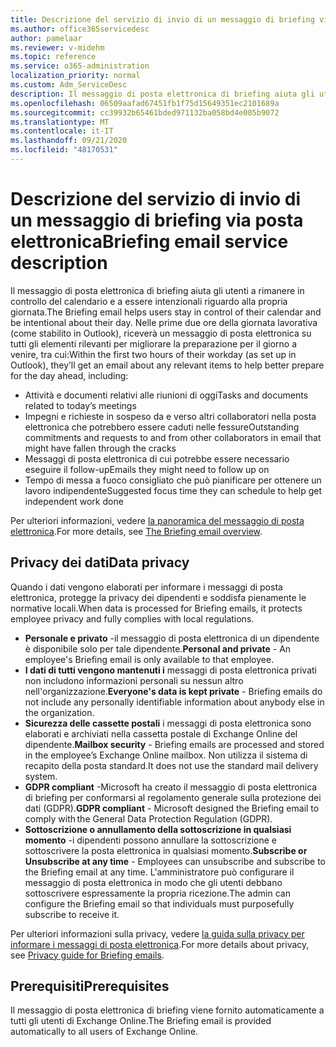 ```yaml
---
title: Descrizione del servizio di invio di un messaggio di briefing via posta elettronica
ms.author: office365servicedesc
author: pamelaar
ms.reviewer: v-midehm
ms.topic: reference
ms.service: o365-administration
localization_priority: normal
ms.custom: Adm_ServiceDesc
description: Il messaggio di posta elettronica di briefing aiuta gli utenti a sfruttare al meglio ogni giorno. Identifica le opportunità tra vari elementi e fornisce promemoria tempestive.
ms.openlocfilehash: 06509aafad67451fb1f75d15649351ec2101689a
ms.sourcegitcommit: cc39932b65461bded971132ba058bd4e005b9072
ms.translationtype: MT
ms.contentlocale: it-IT
ms.lasthandoff: 09/21/2020
ms.locfileid: "48170531"
---
```

# <a name="briefing-email-service-description"></a><span data-ttu-id="bdd0b-104">Descrizione del servizio di invio di un messaggio di briefing via posta elettronica</span><span class="sxs-lookup"><span data-stu-id="bdd0b-104">Briefing email service description</span></span>

<span data-ttu-id="bdd0b-105">Il messaggio di posta elettronica di briefing aiuta gli utenti a rimanere in controllo del calendario e a essere intenzionali riguardo alla propria giornata.</span><span class="sxs-lookup"><span data-stu-id="bdd0b-105">The Briefing email helps users stay in control of their calendar and be intentional about their day.</span></span> <span data-ttu-id="bdd0b-106">Nelle prime due ore della giornata lavorativa (come stabilito in Outlook), riceverà un messaggio di posta elettronica su tutti gli elementi rilevanti per migliorare la preparazione per il giorno a venire, tra cui:</span><span class="sxs-lookup"><span data-stu-id="bdd0b-106">Within the first two hours of their workday (as set up in Outlook), they’ll get an email about any relevant items to help better prepare for the day ahead, including:</span></span>

* <span data-ttu-id="bdd0b-107">Attività e documenti relativi alle riunioni di oggi</span><span class="sxs-lookup"><span data-stu-id="bdd0b-107">Tasks and documents related to today’s meetings</span></span>
* <span data-ttu-id="bdd0b-108">Impegni e richieste in sospeso da e verso altri collaboratori nella posta elettronica che potrebbero essere caduti nelle fessure</span><span class="sxs-lookup"><span data-stu-id="bdd0b-108">Outstanding commitments and requests to and from other collaborators in email that might have fallen through the cracks</span></span>
* <span data-ttu-id="bdd0b-109">Messaggi di posta elettronica di cui potrebbe essere necessario eseguire il follow-up</span><span class="sxs-lookup"><span data-stu-id="bdd0b-109">Emails they might need to follow up on</span></span>
* <span data-ttu-id="bdd0b-110">Tempo di messa a fuoco consigliato che può pianificare per ottenere un lavoro indipendente</span><span class="sxs-lookup"><span data-stu-id="bdd0b-110">Suggested focus time they can schedule to help get independent work done</span></span>

<span data-ttu-id="bdd0b-111">Per ulteriori informazioni, vedere [la panoramica del messaggio di posta elettronica](https://docs.microsoft.com/Briefing/be-overview).</span><span class="sxs-lookup"><span data-stu-id="bdd0b-111">For more details, see [The Briefing email overview](https://docs.microsoft.com/Briefing/be-overview).</span></span>

## <a name="data-privacy"></a><span data-ttu-id="bdd0b-112">Privacy dei dati</span><span class="sxs-lookup"><span data-stu-id="bdd0b-112">Data privacy</span></span>

<span data-ttu-id="bdd0b-113">Quando i dati vengono elaborati per informare i messaggi di posta elettronica, protegge la privacy dei dipendenti e soddisfa pienamente le normative locali.</span><span class="sxs-lookup"><span data-stu-id="bdd0b-113">When data is processed for Briefing emails, it protects employee privacy and fully complies with local regulations.</span></span>

* <span data-ttu-id="bdd0b-114">**Personale e privato** -il messaggio di posta elettronica di un dipendente è disponibile solo per tale dipendente.</span><span class="sxs-lookup"><span data-stu-id="bdd0b-114">**Personal and private** - An employee's Briefing email is only available to that employee.</span></span>
* <span data-ttu-id="bdd0b-115">**I dati di tutti vengono mantenuti i** messaggi di posta elettronica privati non includono informazioni personali su nessun altro nell'organizzazione.</span><span class="sxs-lookup"><span data-stu-id="bdd0b-115">**Everyone's data is kept private** - Briefing emails do not include any personally identifiable information about anybody else in the organization.</span></span>
* <span data-ttu-id="bdd0b-116">**Sicurezza delle cassette postali** i messaggi di posta elettronica sono elaborati e archiviati nella cassetta postale di Exchange Online del dipendente.</span><span class="sxs-lookup"><span data-stu-id="bdd0b-116">**Mailbox security** - Briefing emails are processed and stored in the employee’s Exchange Online mailbox.</span></span> <span data-ttu-id="bdd0b-117">Non utilizza il sistema di recapito della posta standard.</span><span class="sxs-lookup"><span data-stu-id="bdd0b-117">It does not use the standard mail delivery system.</span></span>
* <span data-ttu-id="bdd0b-118">**GDPR compliant** -Microsoft ha creato il messaggio di posta elettronica di briefing per conformarsi al regolamento generale sulla protezione dei dati (GDPR).</span><span class="sxs-lookup"><span data-stu-id="bdd0b-118">**GDPR compliant** - Microsoft designed the Briefing email to comply with the General Data Protection Regulation (GDPR).</span></span>
* <span data-ttu-id="bdd0b-119">**Sottoscrizione o annullamento della sottoscrizione in qualsiasi momento** -i dipendenti possono annullare la sottoscrizione e sottoscrivere la posta elettronica in qualsiasi momento.</span><span class="sxs-lookup"><span data-stu-id="bdd0b-119">**Subscribe or Unsubscribe at any time** - Employees can unsubscribe and subscribe to the Briefing email at any time.</span></span> <span data-ttu-id="bdd0b-120">L'amministratore può configurare il messaggio di posta elettronica in modo che gli utenti debbano sottoscrivere espressamente la propria ricezione.</span><span class="sxs-lookup"><span data-stu-id="bdd0b-120">The admin can configure the Briefing email so that individuals must purposefully subscribe to receive it.</span></span>

<span data-ttu-id="bdd0b-121">Per ulteriori informazioni sulla privacy, vedere [la guida sulla privacy per informare i messaggi di posta elettronica](https://docs.microsoft.com/Briefing/be-privacy).</span><span class="sxs-lookup"><span data-stu-id="bdd0b-121">For more details about privacy, see [Privacy guide for Briefing emails](https://docs.microsoft.com/Briefing/be-privacy).</span></span>

## <a name="prerequisites"></a><span data-ttu-id="bdd0b-122">Prerequisiti</span><span class="sxs-lookup"><span data-stu-id="bdd0b-122">Prerequisites</span></span>

<span data-ttu-id="bdd0b-123">Il messaggio di posta elettronica di briefing viene fornito automaticamente a tutti gli utenti di Exchange Online.</span><span class="sxs-lookup"><span data-stu-id="bdd0b-123">The Briefing email is provided automatically to all users of Exchange Online.</span></span>
